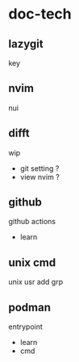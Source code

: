 
# doc-tech


## lazygit

key


## nvim

nui


## difft

wip
- git setting ?
- view nvim ?


## github

github actions
- learn


## unix cmd

unix usr add grp


## podman

entrypoint
- learn
- cmd


